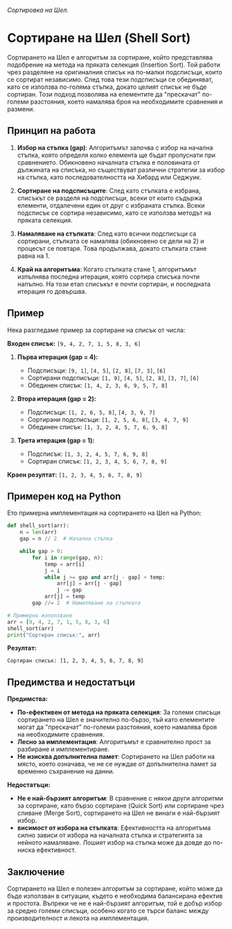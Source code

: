 _Сортировка на Шел._ 

# Сортиране на Шел (Shell Sort)

Сортирането на Шел е алгоритъм за сортиране, който представлява подобрение на метода на пряката селекция (Insertion Sort). Той работи чрез разделяне на оригиналния списък на по-малки подсписъци, които се сортират независимо. След това тези подсписъци се обединяват, като се използва по-голяма стъпка, докато целият списък не бъде сортиран. Този подход позволява на елементите да "прескачат" по-големи разстояния, което намалява броя на необходимите сравнения и размени.

## Принцип на работа

1. **Избор на стъпка (gap)**: Алгоритъмът започва с избор на начална стъпка, която определя колко елемента ще бъдат пропуснати при сравнението. Обикновено началната стъпка е половината от дължината на списъка, но съществуват различни стратегии за избор на стъпка, като последователността на Хибард или Седжуик.
   
2. **Сортиране на подсписъците**: След като стъпката е избрана, списъкът се разделя на подсписъци, всеки от които съдържа елементи, отдалечени един от друг с избраната стъпка. Всеки подсписък се сортира независимо, като се използва методът на пряката селекция.

3. **Намаляване на стъпката**: След като всички подсписъци са сортирани, стъпката се намалява (обикновено се дели на 2) и процесът се повтаря. Това продължава, докато стъпката стане равна на 1.

4. **Край на алгоритъма**: Когато стъпката стане 1, алгоритъмът изпълнява последна итерация, която сортира списъка почти напълно. На този етап списъкът е почти сортиран, и последната итерация го довършва.

## Пример

Нека разгледаме пример за сортиране на списък от числа:

**Входен списък:** `[9, 4, 2, 7, 1, 5, 8, 3, 6]`

1. **Първа итерация (gap = 4):**
   - Подсписъци: `[9, 1]`, `[4, 5]`, `[2, 8]`, `[7, 3]`, `[6]`
   - Сортирани подсписъци: `[1, 9]`, `[4, 5]`, `[2, 8]`, `[3, 7]`, `[6]`
   - Обединен списък: `[1, 4, 2, 3, 6, 9, 5, 7, 8]`

2. **Втора итерация (gap = 2):**
   - Подсписъци: `[1, 2, 6, 5, 8]`, `[4, 3, 9, 7]`
   - Сортирани подсписъци: `[1, 2, 5, 6, 8]`, `[3, 4, 7, 9]`
   - Обединен списък: `[1, 3, 2, 4, 5, 7, 6, 9, 8]`

3. **Трета итерация (gap = 1):**
   - Подсписък: `[1, 3, 2, 4, 5, 7, 6, 9, 8]`
   - Сортиран списък: `[1, 2, 3, 4, 5, 6, 7, 8, 9]`

**Краен резултат:** `[1, 2, 3, 4, 5, 6, 7, 8, 9]`

## Примерен код на Python

Ето примерна имплементация на сортирането на Шел на Python:

```python
def shell_sort(arr):
    n = len(arr)
    gap = n // 2  # Начална стъпка

    while gap > 0:
        for i in range(gap, n):
            temp = arr[i]
            j = i
            while j >= gap and arr[j - gap] > temp:
                arr[j] = arr[j - gap]
                j -= gap
            arr[j] = temp
        gap //= 2  # Намаляване на стъпката

# Примерно използване
arr = [9, 4, 2, 7, 1, 5, 8, 3, 6]
shell_sort(arr)
print("Сортиран списък:", arr)
```

**Резултат:**
```
Сортиран списък: [1, 2, 3, 4, 5, 6, 7, 8, 9]
```

## Предимства и недостатъци

**Предимства:**
- **По-ефективен от метода на пряката селекция**: За големи списъци сортирането на Шел е значително по-бързо, тъй като елементите могат да "прескачат" по-големи разстояния, което намалява броя на необходимите сравнения.
- **Лесно за имплементация**: Алгоритъмът е сравнително прост за разбиране и имплементиране.
- **Не изисква допълнителна памет**: Сортирането на Шел работи на място, което означава, че не се нуждае от допълнителна памет за временно съхранение на данни.

**Недостатъци:**
- **Не е най-бързият алгоритъм**: В сравнение с някои други алгоритми за сортиране, като бързо сортиране (Quick Sort) или сортиране чрез сливане (Merge Sort), сортирането на Шел не винаги е най-бързият избор.
- **висимост от избора на стъпката**: Ефективността на алгоритъма силно зависи от избора на началната стъпка и стратегията за нейното намаляване. Лошият избор на стъпка може да довде до по-ниска ефективност.

## Заключение

Сортирането на Шел е полезен алгоритъм за сортиране, който може да бъде използван в ситуации, където е необходима балансирана ефектив и простота. Въпреки че не е най-бързият алгоритъм, той е добър избор за средно големи списъци, особено когато се търси баланс между производителност и лекота на имплементация.


